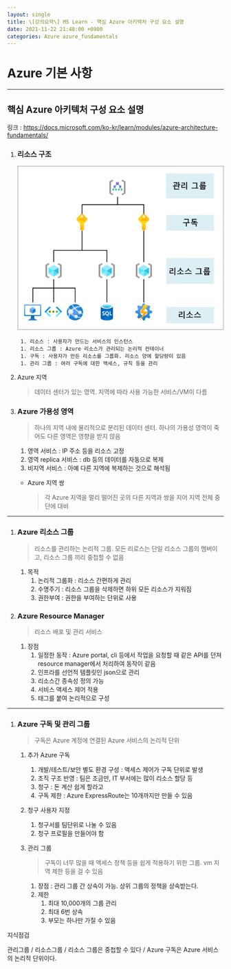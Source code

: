 ```yaml
---
layout: single
title: \[강의요약\] MS Learn - 핵심 Azure 아키텍처 구성 요소 설명
date: 2021-11-22 21:48:00 +0900
categories: Azure azure_fundamentals
---
```


# Azure 기본 사항

---

## 핵심 Azure 아키텍처 구성 요소 설명

링크 : https://docs.microsoft.com/ko-kr/learn/modules/azure-architecture-fundamentals/

1. ### 리소스 구조

   ![resource-hierarchy](/assets/images/2021-11-22/resource-hierarchy.png)

   		1. 리소스 : 사용자가 만드는 서비스의 인스턴스
   		1. 리소스 그룹 : Azure 리소스가 관리되는 논리적 컨테이너
   		1. 구독 : 사용자가 만든 리소스를 그룹화. 리소스 양에 할당량이 있음
   		1. 관리 그룹 : 여러 구독에 대한 액세스, 규칙 등을 관리

2. Azure 지역

   > 데이터 센터가 있는 영역. 지역에 따라 사용 가능한 서비스/VM이 다름

3. ### Azure 가용성 영역

   > 하나의 지역 내에 물리적으로 분리된 데이터 센터. 하나의 가용성 영역이 죽어도 다른 영역은 영향을 받지 않음

   1. 영역 서비스 : IP 주소 등을 리소스 고정
   2. 영역 replica 서비스 : db 등의 데이터를 자동으로 복제
   3. 비지역 서비스 : 아예 다른 지역에 복제하는 것으로 해석됨

   - Azure 지역 쌍

     > 각 Azure 지역을 멀리 떨어진 곳의 다른 지역과 쌍을 지어 지역 전체 중단에 대비

---

1. ### Azure 리소스 그룹

   > 리소스를 관리하는 논리적 그룹. 모든 리로스는 단일 리소스 그룹의 멤버이고, 리소스 그룹 끼리 중첩할 수 없음

   1. 목적
      1. 논리적 그룹화 : 리소스 간편하게 관리
      2. 수명주기 : 리소스 그룹을 삭제하면 하위 모든 리소스가 지워짐
      3. 권한부여 : 권한을 부여하는 단위로 사용

2. ### Azure Resource Manager

   > 리소스 배포 및 관리 서비스

   1. 장점
      1. 일정한 동작 : Azure portal, cli 등에서 작업을 요청할 때 같은 API를 던져 resource manager에서 처리하여 동작이 같음
      2. 인프라를 선언적 템플릿인 json으로 관리
      3. 리소스간 종속성 정의 가능
      4. 서비스 액세스 제어 적용
      5. 태그를 붙여 논리적으로 구성

---

1. ### Azure 구독 및 관리 그룹

   > 구독은 Azure 계정에 연결된 Azure 서비스의 논리적 단위

   1. 추가 Azure 구독

      1. 개발/테스트/보안 별도 환경 구성 : 액세스 제어가 구독 단위로 발생
      2. 조직 구조 반영 : 팀은 조금만, IT 부서에는 많이 리소스 할당 등
      3. 청구 : 돈 계산 쉽게 할라고
      4. 구독 제한 : Azure ExpressRoute는 10개까지만 만들 수 있음

   2. 청구 사용자 지정

      1. 청구서를 팀단위로 나눌 수 있음
      2. 청구 프로필을 만들어야 함

   3. 관리 그룹

      > 구독이 너무 많을 때 액세스 정책 등을 쉽게 적용하기 위한 그룹. vm 지역 제한 등을 걸 수 있음

      1. 장점 : 관리 그룹 간 상속이 가능. 상위 그룹의 정책을 상속받는다.
      2. 제한
         1. 최대 10,000개의 그룹 관리
         2. 최대 6번 상속
         3. 부모는 하나만 가질 수 있음

지식점검

관리그룹 / 리소스그룹 / 리소스 그룹은 중첩할 수 있다 / Azure 구독은 Azure 서비스의 논리적 단위이다.